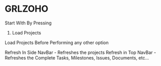 # GRLZOHO
Start With By Pressing 
  1) Load Projects

  Load Projects Before Performing any other option
  
  Refresh In Side NavBar - Refreshes the projects
  Refresh in Top NavBar - Refreshes the Complete Tasks, Milestones, Issues, Documents, etc...
